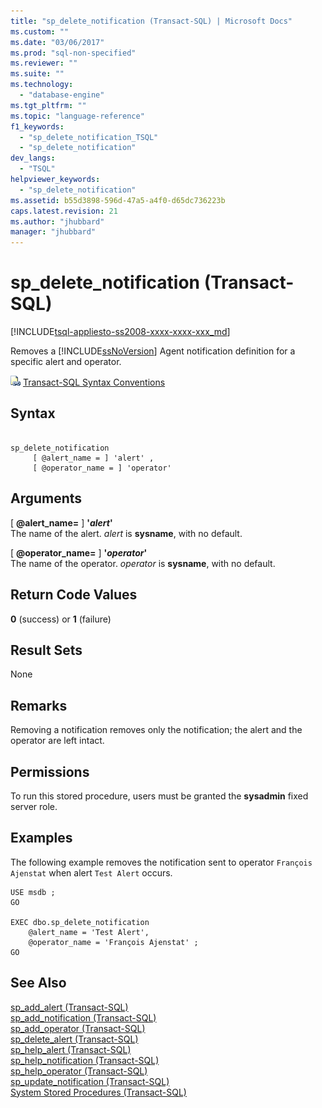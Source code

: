```yaml
---
title: "sp_delete_notification (Transact-SQL) | Microsoft Docs"
ms.custom: ""
ms.date: "03/06/2017"
ms.prod: "sql-non-specified"
ms.reviewer: ""
ms.suite: ""
ms.technology: 
  - "database-engine"
ms.tgt_pltfrm: ""
ms.topic: "language-reference"
f1_keywords: 
  - "sp_delete_notification_TSQL"
  - "sp_delete_notification"
dev_langs: 
  - "TSQL"
helpviewer_keywords: 
  - "sp_delete_notification"
ms.assetid: b55d3898-596d-47a5-a4f0-d65dc736223b
caps.latest.revision: 21
ms.author: "jhubbard"
manager: "jhubbard"
---
```

# sp_delete_notification (Transact-SQL)
[!INCLUDE[tsql-appliesto-ss2008-xxxx-xxxx-xxx_md](../../../database-engine/configure/windows/includes/tsql-appliesto-ss2008-xxxx-xxxx-xxx-md.md)]

  Removes a [!INCLUDE[ssNoVersion](../../../advanced-analytics/r-services/includes/ssnoversion-md.md)] Agent notification definition for a specific alert and operator.  
  
 ![Topic link icon](../../../database-engine/configure/windows/media/topic-link.gif "Topic link icon") [Transact-SQL Syntax Conventions](../../../t-sql/language-elements/transact-sql-syntax-conventions-transact-sql.md)  
  
## Syntax  
  
```  
  
sp_delete_notification  
     [ @alert_name = ] 'alert' ,   
     [ @operator_name = ] 'operator'   
```  
  
## Arguments  
 [ **@alert_name=** ] **'***alert***'**  
 The name of the alert. *alert* is **sysname**, with no default.  
  
 [ **@operator_name=** ] **'***operator***'**  
 The name of the operator. *operator* is **sysname**, with no default.  
  
## Return Code Values  
 **0** (success) or **1** (failure)  
  
## Result Sets  
 None  
  
## Remarks  
 Removing a notification removes only the notification; the alert and the operator are left intact.  
  
## Permissions  
 To run this stored procedure, users must be granted the **sysadmin** fixed server role.  
  
## Examples  
 The following example removes the notification sent to operator `François Ajenstat` when alert `Test Alert` occurs.  
  
```  
USE msdb ;  
GO  
  
EXEC dbo.sp_delete_notification  
    @alert_name = 'Test Alert',  
    @operator_name = 'François Ajenstat' ;  
GO  
```  
  
## See Also  
 [sp_add_alert &#40;Transact-SQL&#41;](../../../relational-databases/reference/system-stored-procedures/sp-add-alert-transact-sql.md)   
 [sp_add_notification &#40;Transact-SQL&#41;](../../../relational-databases/reference/system-stored-procedures/sp-add-notification-transact-sql.md)   
 [sp_add_operator &#40;Transact-SQL&#41;](../../../relational-databases/reference/system-stored-procedures/sp-add-operator-transact-sql.md)   
 [sp_delete_alert &#40;Transact-SQL&#41;](../../../relational-databases/reference/system-stored-procedures/sp-delete-alert-transact-sql.md)   
 [sp_help_alert &#40;Transact-SQL&#41;](../../../relational-databases/reference/system-stored-procedures/sp-help-alert-transact-sql.md)   
 [sp_help_notification &#40;Transact-SQL&#41;](../../../relational-databases/reference/system-stored-procedures/sp-help-notification-transact-sql.md)   
 [sp_help_operator &#40;Transact-SQL&#41;](../../../relational-databases/reference/system-stored-procedures/sp-help-operator-transact-sql.md)   
 [sp_update_notification &#40;Transact-SQL&#41;](../../../relational-databases/reference/system-stored-procedures/sp-update-notification-transact-sql.md)   
 [System Stored Procedures &#40;Transact-SQL&#41;](../../../relational-databases/reference/system-stored-procedures/system-stored-procedures-transact-sql.md)  
  
  